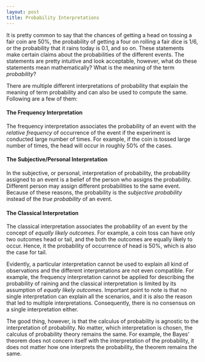 ```yaml
---
layout: post
title: Probability Interpretations
---
```

It is pretty common to say that the chances of getting a head on tossing a fair coin are 50%,
the probability of getting a four on rolling a fair dice is 1/6, or
the probability that it rains today is 0.1, and so on.
These statements make certain claims about the probabilities of the different events.
The statements are pretty intuitive and look acceptable, however, 
what do these statements mean mathematically? What is the meaning of the term *probability*? 

There are multiple different interpretations of probability that explain the
meaning of term probability and can also be used to compute the same. 
Following are a few of them:

#### The Frequency Interpretation
The frequency interpretation associates the probability of an event
with the *relative frequency* of occurrence of the event if the experiment is 
conducted large number of times.
For example, if the coin is tossed large number of times, 
the head will occur in roughly 50% of the cases.

#### The Subjective/Personal Interpretation
In the subjective, or personal, interpretation of probability, 
the probability assigned to an event is a belief of the person who assigns the probability. 
Different person may assign different probabilities to the same event. 
Because of these reasons, the probability is the *subjective probability* 
instead of the *true probability* of an event.

#### The Classical Interpretation
The classical interpretation associates the probability of 
an event by the concept of *equally likely outcomes*. 
For example, a coin toss can have only two outcomes head or tail, 
and the both the outcomes are equally likely to occur.
Hence, it the probability of occurrence of head is 50%, which is also the case for tail.

Evidently, a particular interpretation cannot be used to explain all kind of observations and
the different interpretations are not even compatible.
For example, the frequency interpretation cannot be applied for describing the probability of
raining and the classical interpretation is limited by its assumption of *equaly likely outcomes*.
Important point to note is that no single interpretation can explain all the scenarios, 
and it is also the reason that led to multiple interpretations.
Consequently, there is no consensus on a single interpretation either.

The good thing, however, is that the calculus of probability is agnostic 
to the interpretation of probability. 
No matter, which interpretation is chosen, the calculus of probability theory remains the same. 
For example, the Bayes' theorem does not concern itself 
with the interpretation of the probability, 
it does not matter how one interprets the probability, the theorem remains the same.
